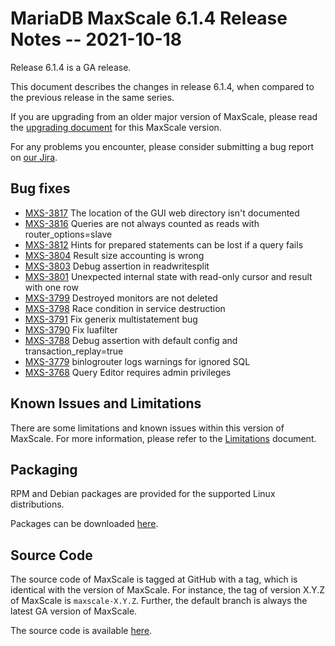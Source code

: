 # MariaDB MaxScale 6.1.4 Release Notes -- 2021-10-18

Release 6.1.4 is a GA release.

This document describes the changes in release 6.1.4, when compared to the
previous release in the same series.

If you are upgrading from an older major version of MaxScale, please read the
[upgrading document](../Upgrading/Upgrading-To-MaxScale-6.1.md) for
this MaxScale version.

For any problems you encounter, please consider submitting a bug
report on [our Jira](https://jira.mariadb.org/projects/MXS).

## Bug fixes

* [MXS-3817](https://jira.mariadb.org/browse/MXS-3817) The location of the GUI web directory isn't documented
* [MXS-3816](https://jira.mariadb.org/browse/MXS-3816) Queries are not always counted as reads with router_options=slave
* [MXS-3812](https://jira.mariadb.org/browse/MXS-3812) Hints for prepared statements can be lost if a query fails
* [MXS-3804](https://jira.mariadb.org/browse/MXS-3804) Result size accounting is wrong
* [MXS-3803](https://jira.mariadb.org/browse/MXS-3803) Debug assertion in readwritesplit
* [MXS-3801](https://jira.mariadb.org/browse/MXS-3801) Unexpected internal state with read-only cursor and result with one row
* [MXS-3799](https://jira.mariadb.org/browse/MXS-3799) Destroyed monitors are not deleted
* [MXS-3798](https://jira.mariadb.org/browse/MXS-3798) Race condition in service destruction
* [MXS-3791](https://jira.mariadb.org/browse/MXS-3791) Fix generix multistatement bug
* [MXS-3790](https://jira.mariadb.org/browse/MXS-3790) Fix luafilter
* [MXS-3788](https://jira.mariadb.org/browse/MXS-3788) Debug assertion with default config and transaction_replay=true
* [MXS-3779](https://jira.mariadb.org/browse/MXS-3779) binlogrouter logs warnings for ignored SQL
* [MXS-3768](https://jira.mariadb.org/browse/MXS-3768) Query Editor requires admin privileges

## Known Issues and Limitations

There are some limitations and known issues within this version of MaxScale.
For more information, please refer to the [Limitations](../About/Limitations.md) document.

## Packaging

RPM and Debian packages are provided for the supported Linux distributions.

Packages can be downloaded [here](https://mariadb.com/downloads/#mariadb_platform-mariadb_maxscale).

## Source Code

The source code of MaxScale is tagged at GitHub with a tag, which is identical
with the version of MaxScale. For instance, the tag of version X.Y.Z of MaxScale
is `maxscale-X.Y.Z`. Further, the default branch is always the latest GA version
of MaxScale.

The source code is available [here](https://github.com/mariadb-corporation/MaxScale).

